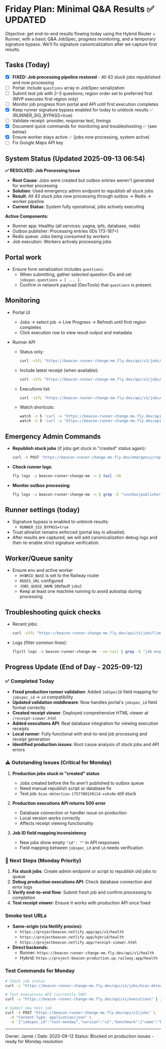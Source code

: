 # Friday Plan: Minimal Q&A Results ✅ UPDATED

Objective: get end-to-end results flowing today using the Hybrid Router + Runner, with a basic Q&A JobSpec, progress monitoring, and a temporary signature bypass. We’ll fix signature canonicalization after we capture first results.

## Tasks (Today)

- [x] **FIXED: Job processing pipeline restored** - All 43 stuck jobs republished and now processing
- [ ] Portal: include `questions` array in JobSpec serialization
- [ ] Submit test job with 2–3 questions; region order set to preferred first (MVP executes first region only)
- [ ] Monitor job progress from portal and API until first execution completes
- [x] Keep runner signature bypass enabled for today to unblock results ✅ (RUNNER_SIG_BYPASS=true)
- [ ] Validate receipt: provider, response text, timings
- [x] Document quick commands for monitoring and troubleshooting ✅ (see below)
- [x] Ensure worker stays active ✅ (jobs now processing, system active)
- [ ] Fix Google Maps API key

## System Status (Updated 2025-09-13 06:54)

**✅ RESOLVED: Job Processing Issue**
- **Root Cause**: Jobs were created but outbox entries weren't generated for worker processing
- **Solution**: Used emergency admin endpoint to republish all stuck jobs
- **Result**: All 43 stuck jobs now processing through outbox → Redis → worker pipeline
- **Current Status**: System fully operational, jobs actively executing

**Active Components:**
- Runner app: Healthy (all services: yagna, ipfs, database, redis)
- Outbox publisher: Processing entries (IDs 173-187+)
- Redis queue: Jobs being consumed by workers
- Job execution: Workers actively processing jobs

## Portal work

- Ensure form serialization includes `questions`:
  - When submitting, gather selected question IDs and set `jobspec.questions = [ ... ]`.
  - Confirm in network payload (DevTools) that `questions` is present.

## Monitoring

- Portal UI
  - Jobs → select job → Live Progress → Refresh until first region completes
  - Click execution row to view result output and metadata

- Runner API
  - Status only:
    ```bash
    curl -sSfL "https://beacon-runner-change-me.fly.dev/api/v1/jobs/<JOB_ID>" | jq .
    ```
  - Include latest receipt (when available):
    ```bash
    curl -sSfL "https://beacon-runner-change-me.fly.dev/api/v1/jobs/<JOB_ID>?include=latest" | jq .
    ```
  - Executions list:
    ```bash
    curl -sSfL "https://beacon-runner-change-me.fly.dev/api/v1/jobs/<JOB_ID>?include=executions&exec_limit=5" | jq .
    ```
  - Watch shortcuts:
    ```bash
    watch -n 5 'curl -s "https://beacon-runner-change-me.fly.dev/api/v1/jobs/<JOB_ID>" | jq -r .status'
    watch -n 5 'curl -s "https://beacon-runner-change-me.fly.dev/api/v1/jobs/<JOB_ID>?include=latest" | jq -r ".executions[0] | {provider_used, success, created_at, completed_at}"'
    ```

## Emergency Admin Commands

- **Republish stuck jobs** (if jobs get stuck in "created" status again):
  ```bash
  curl -X POST "https://beacon-runner-change-me.fly.dev/emergency/republish-stuck-jobs"
  ```
- **Check runner logs**:
  ```bash
  fly logs -a beacon-runner-change-me -n | tail -20
  ```
- **Monitor outbox processing**:
  ```bash
  fly logs -a beacon-runner-change-me -n | grep -E "(outbox|publisher|rows_found)"
  ```

## Runner settings (today)

- Signature bypass is enabled to unblock results:
  - `RUNNER_SIG_BYPASS=true`
- Trust allowlist remains enforced (portal key in allowlist).
- After results are captured, we will add canonicalization debug logs and then re-enable strict signature verification.

## Worker/Queue sanity

- Ensure env and active worker
  - `HYBRID_BASE` is set to the Railway router
  - `REDIS_URL` configured
  - `JOBS_QUEUE_NAME` (default `jobs`)
  - Keep at least one machine running to avoid autostop during processing

## Troubleshooting quick checks

- Recent jobs:
  ```bash
  curl -sSfL "https://beacon-runner-change-me.fly.dev/api/v1/jobs?limit=10" | jq .
  ```
- Logs (filter common lines):
  ```bash
  flyctl logs -a beacon-runner-change-me --no-tail | grep -E "job enqueued|idempotent|no latest receipt|CreateJob service error" | tail -n 100
  ```

## Progress Update (End of Day - 2025-09-12)

### ✅ Completed Today
- **Fixed production runner validation**: Added `JobSpecID` field mapping for `jobspec_id` → `id` compatibility
- **Updated validation middleware**: Now handles portal's `jobspec_id` field format correctly
- **Created receipt viewer**: Deployed comprehensive HTML viewer at `/receipt-viewer.html`
- **Added executions API**: Real database integration for viewing execution receipts
- **Local runner**: Fully functional with end-to-end job processing and receipt generation
- **Identified production issues**: Root cause analysis of stuck jobs and API errors

### ⚠️ Outstanding Issues (Critical for Monday)
1. **Production jobs stuck in "created" status**
   - Jobs created before the fix aren't published to outbox queue
   - Need manual republish script or database fix
   - Test job: `bias-detection-1757700139114-vzks0e` still stuck

2. **Production executions API returns 500 error**
   - Database connection or handler issue on production
   - Local version works correctly
   - Affects receipt viewing functionality

3. **Job ID field mapping inconsistency**
   - New jobs show empty `"id": ""` in API responses
   - Field mapping between `jobspec_id` and `id` needs verification

### 🎯 Next Steps (Monday Priority)
1. **Fix stuck jobs**: Create admin endpoint or script to republish old jobs to queue
2. **Debug production executions API**: Check database connection and error logs
3. **Verify end-to-end flow**: Submit fresh job and confirm processing to completion
4. **Test receipt viewer**: Ensure it works with production API once fixed

### Smoke test URLs

- **Same-origin (via Netlify proxies):**
  - `https://projectbeacon.netlify.app/api/v1/health`
  - `https://projectbeacon.netlify.app/hybrid/health`
  - `https://projectbeacon.netlify.app/receipt-viewer.html`
- **Direct backends:**
  - Runner: `https://beacon-runner-change-me.fly.dev/api/v1/health`
  - Hybrid: `https://project-beacon-production.up.railway.app/health`

### Test Commands for Monday
```bash
# Check job status
curl -s "https://beacon-runner-change-me.fly.dev/api/v1/jobs/bias-detection-1757700139114-vzks0e" | jq '.status'

# Test executions API (currently 500)
curl -s "https://beacon-runner-change-me.fly.dev/api/v1/executions" | jq .

# Submit new test job
curl -X POST "https://beacon-runner-change-me.fly.dev/api/v1/jobs" \
  -H "Content-Type: application/json" \
  -d '{"jobspec_id":"test-monday","version":"v1","benchmark":{"name":"bias-detection","container":{"image":"ghcr.io/project-beacon/bias-detection:latest","resources":{"cpu":"1000m","memory":"2Gi"}},"input":{"hash":"sha256:placeholder"}},"constraints":{"regions":["US"],"min_regions":1},"questions":["Who are you?"],"signature":"test","public_key":"test"}'
```

---

Owner: Jamie / Date: 2025-09-12
Status: Blocked on production issues - ready for Monday resolution
